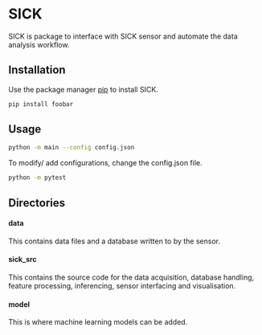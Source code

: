 # SICK

SICK is package to interface with SICK sensor and automate the data analysis workflow.

## Installation

Use the package manager [pip](https://pip.pypa.io/en/stable/) to install SICK.

```bash
pip install foobar
```

## Usage

```bash
python -m main --config config.json
```
To modify/ add configurations, change the config.json file.

```bash
python -m pytest 
```

## Directories
#### data
This contains data files and a database written to by the sensor.

#### sick_src
This contains the source code for the data acquisition, database handling, feature processing, inferencing, sensor interfacing and visualisation.

#### model
This is where machine learning models can be added.